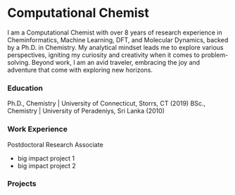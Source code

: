 # Computational Chemist
I am a Computational Chemist with over 8 years of research experience in Cheminformatics, Machine Learning, DFT, and Molecular Dynamics, backed by a Ph.D. in Chemistry. My analytical mindset leads me to explore various perspectives, igniting my curiosity and creativity when it comes to problem-solving. Beyond work, I am an avid traveler, embracing the joy and adventure that come with exploring new horizons.


### Education
Ph.D., Chemistry | University of Connecticut, Storrs, CT (2019)
BSc., Chemistry | University of Peradeniys, Sri Lanka (2010)

### Work Experience
Postdoctoral Research Associate
- big impact project 1
- big impact project 2


### Projects

